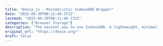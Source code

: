 ```yaml
---
title: "Dexie.js - Minimalistic IndexedDB Wrapper"
date: "2025-09-30T00:11:40.372Z"
lastmod: "2025-09-30T00:11:40.372Z"
categories: ["Browser Storage"]
description: "The easiest way to use IndexedDB. A lightweight, minimalistic wrapper that provides a straightforward API for developers using IndexedDB."
original_url: "https://dexie.org/"
draft: false
---
```

